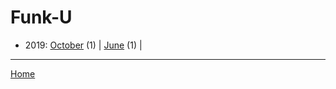 # Funk-U

  * 2019: 
      [October](./funk-u-2019-10.md) (1) | 
      [June](./funk-u-2019-06.md) (1) | 

----

[Home](../)
